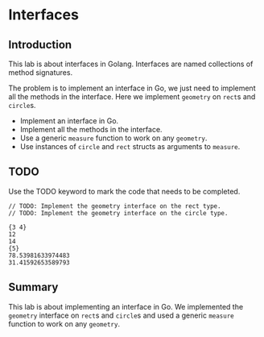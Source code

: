 # Interfaces

## Introduction

This lab is about interfaces in Golang. Interfaces are named collections of method signatures.

The problem is to implement an interface in Go, we just need to implement all the methods in the interface. Here we implement `geometry` on `rect`s and `circle`s.

- Implement an interface in Go.
- Implement all the methods in the interface.
- Use a generic `measure` function to work on any `geometry`.
- Use instances of `circle` and `rect` structs as arguments to `measure`.

## TODO

Use the TODO keyword to mark the code that needs to be completed.

```
// TODO: Implement the geometry interface on the rect type.
// TODO: Implement the geometry interface on the circle type.
```

```
{3 4}
12
14
{5}
78.53981633974483
31.41592653589793
```

## Summary

This lab is about implementing an interface in Go. We implemented the `geometry` interface on `rect`s and `circle`s and used a generic `measure` function to work on any `geometry`.
